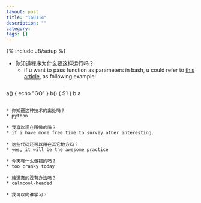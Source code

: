 ```yaml
---
layout: post
title: "160114"
description: ""
category: 
tags: []
---
```

{% include JB/setup %}

* 你知道程序为什么要这样运行吗？
  * if u want to pass function as parameters in bash, u could refer to [this article](http://stackoverflow.com/a/5681040), as following example:
  ```
a()
{
  echo "GO"
}
b()
{
  $1
}
b a
  ```

* 你知道这种技术的出处吗？
  * python

* 我喜欢现在所做的吗？
  * if i have more free time to survey other interesting.

* 这些代码还可以用在其它地方吗？
  * yes, it will be the awesome practice

* 今天有什么做错的吗？
  * too cranky today

* 难道真的没有办法吗？
  * calmcool-headed 

* 我可以向谁学习？
 
